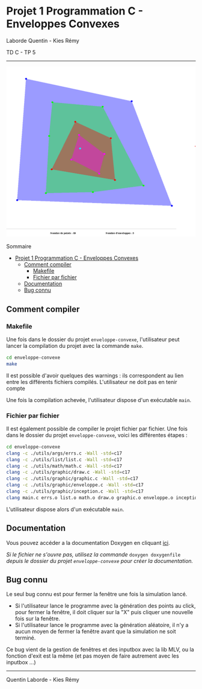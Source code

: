 # Projet 1 Programmation C - Enveloppes Convexes
Laborde Quentin - Kies Rémy

TD C - TP 5
___

![img](screenshots/screen1.png)

Sommaire

- [Projet 1 Programmation C - Enveloppes Convexes](#projet-1-programmation-c---enveloppes-convexes)
  - [Comment compiler](#comment-compiler)
    - [Makefile](#makefile)
    - [Fichier par fichier](#fichier-par-fichier)
  - [Documentation](#documentation)
  - [Bug connu](#bug-connu)

## Comment compiler

### Makefile
Une fois dans le dossier du projet `enveloppe-convexe`, l'utilisateur peut lancer la compilation du projet avec la commande `make`.
```bash
cd enveloppe-convexe
make
```

Il est possible d'avoir quelques des warnings : ils correspondent au lien entre les différents fichiers compilés. L'utilisateur ne doit pas en tenir compte

Une fois la compilation achevée, l'utilisateur dispose d'un exécutable `main`.

### Fichier par fichier
Il est également possible de compiler le projet fichier par fichier. Une fois dans le dossier du projet `enveloppe-convexe`, voici les différentes étapes :

```bash
cd enveloppe-convexe
clang -c ./utils/args/errs.c -Wall -std=c17
clang -c ./utils/list/list.c -Wall -std=c17
clang -c ./utils/math/math.c -Wall -std=c17
clang -c ./utils/graphic/draw.c -Wall -std=c17
clang -c ./utils/graphic/graphic.c -Wall -std=c17
clang -c ./utils/graphic/enveloppe.c -Wall -std=c17
clang -c ./utils/graphic/inception.c -Wall -std=c17
clang main.c errs.o list.o math.o draw.o graphic.o enveloppe.o inception.o -Wall -std=c17 -o main -lMLV -lm
```

L'utilisateur dispose alors d'un exécutable `main`.

## Documentation

Vous pouvez accéder a la documentation Doxygen en cliquant [ici](./html/index.html).

*Si le fichier ne s'ouvre pas, utilisez la commande* `doxygen doxygenfile` *depuis le dossier du projet `enveloppe-convexe` pour créer la documentation.*


## Bug connu
Le seul bug connu est pour fermer la fenêtre une fois la simulation lancé. 
* Si l'utilisateur lance le programme avec la génération des points au click, pour fermer la fenêtre, il doit cliquer sur la "X" puis cliquer une nouvelle fois sur la fenêtre.
* Si l'utilisateur lance le programme avec la génération aléatoire, il n'y a aucun moyen de fermer la fenêtre avant que la simulation ne soit terminé.

Ce bug vient de la gestion de fenêtres et des inputbox avec la lib MLV, ou la fonction d'exit est la même (et pas moyen de faire autrement avec les inputbox ...) 
___
Quentin Laborde - Kies Rémy